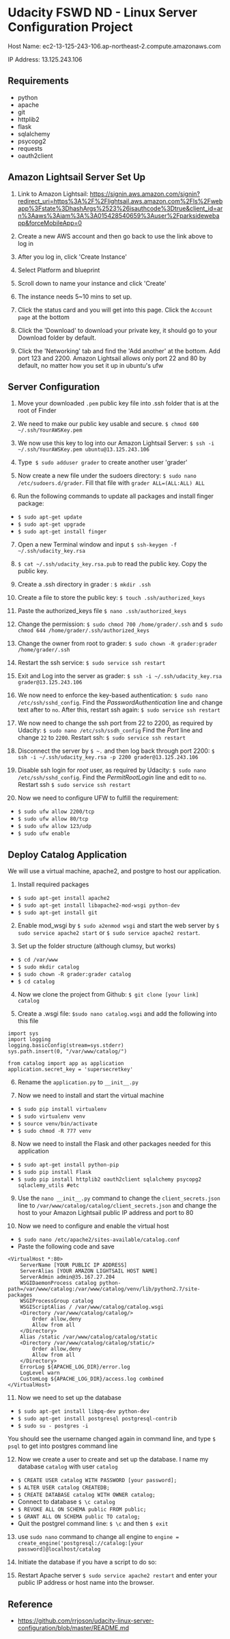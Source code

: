 # Udacity FSWD ND - Linux Server Configuration Project


Host Name: ec2-13-125-243-106.ap-northeast-2.compute.amazonaws.com

IP Address: 13.125.243.106

## Requirements

-  python
-  apache
-  git
-  httplib2
-  flask
-  sqlalchemy
-  psycopg2
-  requests
-  oauth2client

## Amazon Lightsail Server Set Up

1. Link to Amazon Lightsail: https://signin.aws.amazon.com/signin?redirect_uri=https%3A%2F%2Flightsail.aws.amazon.com%2Fls%2Fwebapp%3Fstate%3DhashArgs%2523%26isauthcode%3Dtrue&client_id=arn%3Aaws%3Aiam%3A%3A015428540659%3Auser%2Fparksidewebapp&forceMobileApp=0

2. Create a new AWS account and then go back to use the link above to log in

3. After you log in, click 'Create Instance'

4. Select Platform and  blueprint

5. Scroll down to name your instance and click 'Create'

6. The instance needs 5~10 mins to set up.

7. Click the status card and you will get into this page. Click the `Account page` at the bottom

8. Click the 'Download' to download your private key, it should go to your Download folder by default. 

9. Click the 'Networking' tab and find the 'Add another' at the bottom. Add port 123 and 2200. Amazon Lightsail allows only port 22 and 80 by default, no matter how you set it up in ubuntu's ufw

## Server Configuration


1. Move your downloaded `.pem` public key file into .ssh folder that is at the root of Finder

2. We need to make our public key usable and secure. 
`$ chmod 600 ~/.ssh/YourAWSKey.pem`

3. We now use this key to log into our Amazon Lightsail Server: `$ ssh -i ~/.ssh/YourAWSKey.pem ubuntu@13.125.243.106`

4. Type  `$ sudo adduser grader` to create another user 'grader'

5. Now create a new file under the sudoers directory: `$ sudo nano /etc/sudoers.d/grader`. Fill that file with `grader ALL=(ALL:ALL) ALL`

6. Run the following commands to update all packages and install finger package:
- `$ sudo apt-get update`
- `$ sudo apt-get upgrade`
- `$ sudo apt-get install finger`

7. Open a new Terminal window and input `$ ssh-keygen -f ~/.ssh/udacity_key.rsa`

8.  `$ cat ~/.ssh/udacity_key.rsa.pub` to read the public key. Copy the public key.

9. Create a .ssh directory in grader : `$ mkdir .ssh`

10. Create a file to store the public key: `$ touch .ssh/authorized_keys`

11. Paste the authorized_keys file `$ nano .ssh/authorized_keys`

12. Change the permission: `$ sudo chmod 700 /home/grader/.ssh` and `$ sudo chmod 644 /home/grader/.ssh/authorized_keys`

13. Change the owner from root to grader: `$ sudo chown -R grader:grader /home/grader/.ssh`

14. Restart the ssh service: `$ sudo service ssh restart`

15. Exit and Log into the server as grader: `$ ssh -i ~/.ssh/udacity_key.rsa grader@13.125.243.106`

16. We now need to enforce the key-based authentication: `$ sudo nano /etc/ssh/sshd_config`. Find the *PasswordAuthentication* line and change text after to `no`. After this, restart ssh again: `$ sudo service ssh restart`

17. We now need to change the ssh port from 22 to 2200, as required by Udacity: `$ sudo nano /etc/ssh/ssdh_config` Find the *Port* line and change `22` to `2200`. Restart ssh: `$ sudo service ssh restart`

18. Disconnect the server by `$ ~.` and then log back through port 2200: `$ ssh -i ~/.ssh/udacity_key.rsa -p 2200 grader@13.125.243.106`

19. Disable ssh login for *root* user, as required by Udacity: `$ sudo nano /etc/ssh/sshd_config`. Find the *PermitRootLogin* line and edit to `no`. Restart ssh `$ sudo service ssh restart`

20. Now we need to configure UFW to fulfill the requirement:
- `$ sudo ufw allow 2200/tcp`
- `$ sudo ufw allow 80/tcp`
- `$ sudo ufw allow 123/udp`
- `$ sudo ufw enable`


## Deploy Catalog Application

We will use a virtual machine, apache2, and postgre to host our application. 

1. Install required packages
- `$ sudo apt-get install apache2`
- `$ sudo apt-get install libapache2-mod-wsgi python-dev`
- `$ sudo apt-get install git`

2. Enable mod_wsgi by `$ sudo a2enmod wsgi` and start the web server by `$ sudo service apache2 start` or `$ sudo service apache2 restart`.

3. Set up the folder structure (although clumsy, but works)
- `$ cd /var/www`
- `$ sudo mkdir catalog`
- `$ sudo chown -R grader:grader catalog`
- `$ cd catalog`

4. Now we clone the project from Github: `$ git clone [your link] catalog` 

5. Create a .wsgi file: `$sudo nano catalog.wsgi` and add the following into this file
```
import sys
import logging
logging.basicConfig(stream=sys.stderr)
sys.path.insert(0, "/var/www/catalog/")

from catalog import app as application
application.secret_key = 'supersecretkey'
```

6. Rename the `application.py` to `__init__.py`

7. Now we need to install and start the virtual machine
- `$ sudo pip install virtualenv`
- `$ sudo virtualenv venv`
- `$ source venv/bin/activate`
- `$ sudo chmod -R 777 venv`

8. Now we need to install the Flask and other packages needed for this application
- `$ sudo apt-get install python-pip`
- `$ sudo pip install Flask`
- `$ sudo pip install httplib2 oauth2client sqlalchemy psycopg2 sqlaclemy_utils #etc `

9. Use the `nano __init__.py` command to change the `client_secrets.json` line to `/var/www/catalog/catalog/client_secrets.json` 
and change the host to your Amazon Lightsail public IP address and port to 80

10. Now we need to configure and enable the virtual host
- `$ sudo nano /etc/apache2/sites-available/catalog.conf`
- Paste the following code and save
```
<VirtualHost *:80>
    ServerName [YOUR PUBLIC IP ADDRESS]
    ServerAlias [YOUR AMAZON LIGHTSAIL HOST NAME]
    ServerAdmin admin@35.167.27.204
    WSGIDaemonProcess catalog python-path=/var/www/catalog:/var/www/catalog/venv/lib/python2.7/site-packages
    WSGIProcessGroup catalog
    WSGIScriptAlias / /var/www/catalog/catalog.wsgi
    <Directory /var/www/catalog/catalog/>
        Order allow,deny
        Allow from all
    </Directory>
    Alias /static /var/www/catalog/catalog/static
    <Directory /var/www/catalog/catalog/static/>
        Order allow,deny
        Allow from all
    </Directory>
    ErrorLog ${APACHE_LOG_DIR}/error.log
    LogLevel warn
    CustomLog ${APACHE_LOG_DIR}/access.log combined
</VirtualHost>
```

11. Now we need to set up the database
- `$ sudo apt-get install libpq-dev python-dev`
- `$ sudo apt-get install postgresql postgresql-contrib`
- `$ sudo su - postgres -i`

You should see the username changed again in command line, and type `$ psql` to get into postgres command line

12. Now we create a user to create and set up the database. I name my database `catalog` with user `catalog`
- `$ CREATE USER catalog WITH PASSWORD [your password];`
- `$ ALTER USER catalog CREATEDB;`
- `$ CREATE DATABASE catalog WITH OWNER catalog;`
- Connect to database `$ \c catalog`
- `$ REVOKE ALL ON SCHEMA public FROM public;`
- `$ GRANT ALL ON SCHEMA public TO catalog;`
- Quit the postgrel command line: `$ \c` and then `$ exit`

13. use `sudo nano` command to change all engine to `engine = create_engine('postgresql://catalog:[your password]@localhost/catalog`

14. Initiate the database if you have a script to do so:

15. Restart Apache server `$ sudo service apache2 restart` and enter your public IP address or host name into the browser. 

## Reference

- https://github.com/rrjoson/udacity-linux-server-configuration/blob/master/README.md


